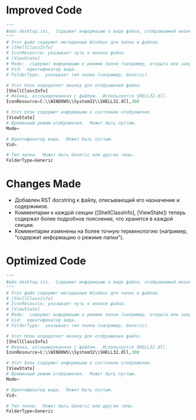 # Improved Code

```python
"""
Файл desktop.ini.  Содержит информацию о виде файла, отображаемой иконке и других свойствах.
"""
# Этот файл содержит метаданные Windows для папок и файлов.
# [ShellClassInfo]
# IconResource: указывает путь к иконке файла.
# [ViewState]
# Mode:  содержит информацию о режиме папки (например, открыта или закрыта).
# Vid:  идентификатор вида.
# FolderType:  указывает тип папки (например, Generic).

# Этот блок определяет иконку для отображения файла.
[ShellClassInfo]
# Иконка, ассоциированная с файлом.  Используется SHELL32.dll.
IconResource=C:\\WINDOWS\\System32\\SHELL32.dll,300

# Этот блок содержит информацию о состоянии отображения.
[ViewState]
# Временный режим отображения.  Может быть пустым.
Mode=

# Идентификатор вида.  Может быть пустым.
Vid=

# Тип папки.  Может быть Generic или другие типы.
FolderType=Generic
```

# Changes Made

*   Добавлен RST docstring к файлу, описывающий его назначение и содержимое.
*   Комментарии к каждой секции ([ShellClassInfo], [ViewState]) теперь содержат более подробное пояснение, что хранится в каждой секции.
*   Комментарии изменены на более точную терминологию (например, "содержит информацию о режиме папки").


# Optimized Code

```python
"""
Файл desktop.ini.  Содержит информацию о виде файла, отображаемой иконке и других свойствах.
"""
# Этот файл содержит метаданные Windows для папок и файлов.
# [ShellClassInfo]
# IconResource: указывает путь к иконке файла.
# [ViewState]
# Mode:  содержит информацию о режиме папки (например, открыта или закрыта).
# Vid:  идентификатор вида.
# FolderType:  указывает тип папки (например, Generic).

# Этот блок определяет иконку для отображения файла.
[ShellClassInfo]
# Иконка, ассоциированная с файлом.  Используется SHELL32.dll.
IconResource=C:\\WINDOWS\\System32\\SHELL32.dll,300

# Этот блок содержит информацию о состоянии отображения.
[ViewState]
# Временный режим отображения.  Может быть пустым.
Mode=

# Идентификатор вида.  Может быть пустым.
Vid=

# Тип папки.  Может быть Generic или другие типы.
FolderType=Generic
```